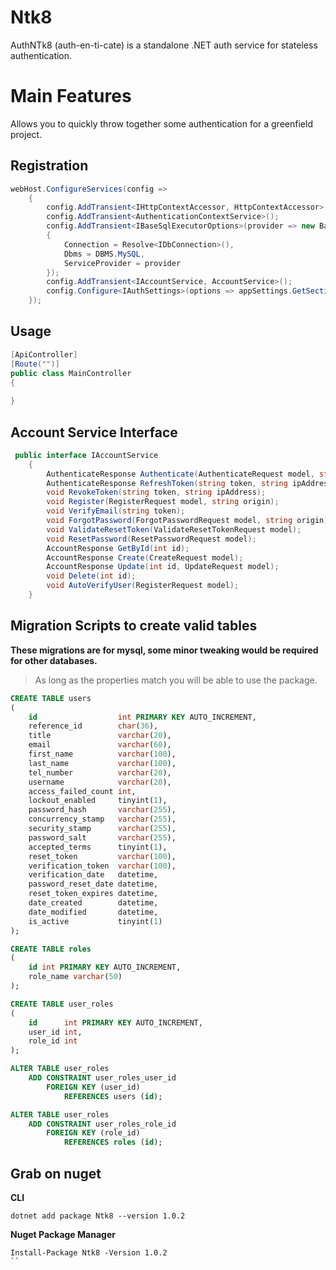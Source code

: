 # Ntk8
AuthNTk8 (auth-en-ti-cate) is a standalone .NET auth service for stateless authentication.

# Main Features
Allows you to quickly throw together some authentication for a greenfield project.

## Registration
```csharp
webHost.ConfigureServices(config =>
    {
        config.AddTransient<IHttpContextAccessor, HttpContextAccessor>();
        config.AddTransient<AuthenticationContextService>();
        config.AddTransient<IBaseSqlExecutorOptions>(provider => new BaseSqlExecutorOptions
        {
            Connection = Resolve<IDbConnection>(),
            Dbms = DBMS.MySQL,
            ServiceProvider = provider
        });
        config.AddTransient<IAccountService, AccountService>();
        config.Configure<IAuthSettings>(options => appSettings.GetSection("AuthSettings").Bind(options));
    });
```

## Usage
```csharp
[ApiController]
[Route("")]
public class MainController
{
    
}
```

## Account Service Interface
```csharp
 public interface IAccountService
    {
        AuthenticateResponse Authenticate(AuthenticateRequest model, string ipAddress);
        AuthenticateResponse RefreshToken(string token, string ipAddress);
        void RevokeToken(string token, string ipAddress);
        void Register(RegisterRequest model, string origin);
        void VerifyEmail(string token);
        void ForgotPassword(ForgotPasswordRequest model, string origin);
        void ValidateResetToken(ValidateResetTokenRequest model);
        void ResetPassword(ResetPasswordRequest model);
        AccountResponse GetById(int id);
        AccountResponse Create(CreateRequest model);
        AccountResponse Update(int id, UpdateRequest model);
        void Delete(int id);
        void AutoVerifyUser(RegisterRequest model);
    }
```



## Migration Scripts to create valid tables
**These migrations are for mysql, some minor tweaking would be required for other databases.**
> As long as the properties match you will be able to use the package.
```sql
CREATE TABLE users
(
    id                  int PRIMARY KEY AUTO_INCREMENT,
    reference_id        char(36),
    title               varchar(20),
    email               varchar(60),
    first_name          varchar(100),
    last_name           varchar(100),
    tel_number          varchar(20),
    username            varchar(20),
    access_failed_count int,
    lockout_enabled     tinyint(1),
    password_hash       varchar(255),
    concurrency_stamp   varchar(255),
    security_stamp      varchar(255),
    password_salt       varchar(255),
    accepted_terms      tinyint(1),
    reset_token         varchar(100),
    verification_token  varchar(100),
    verification_date   datetime,
    password_reset_date datetime,
    reset_token_expires datetime,
    date_created        datetime,
    date_modified       datetime,
    is_active           tinyint(1)
);
```


```sql
CREATE TABLE roles
(
    id int PRIMARY KEY AUTO_INCREMENT,
    role_name varchar(50)
);
```

```sql
CREATE TABLE user_roles
(
    id      int PRIMARY KEY AUTO_INCREMENT,
    user_id int,
    role_id int
);
```

```sql
ALTER TABLE user_roles
    ADD CONSTRAINT user_roles_user_id
        FOREIGN KEY (user_id)
            REFERENCES users (id);

ALTER TABLE user_roles
    ADD CONSTRAINT user_roles_role_id
        FOREIGN KEY (role_id)
            REFERENCES roles (id);
```


## Grab on nuget

**CLI**
```shell
dotnet add package Ntk8 --version 1.0.2
```

**Nuget Package Manager**
```shell
Install-Package Ntk8 -Version 1.0.2
``
